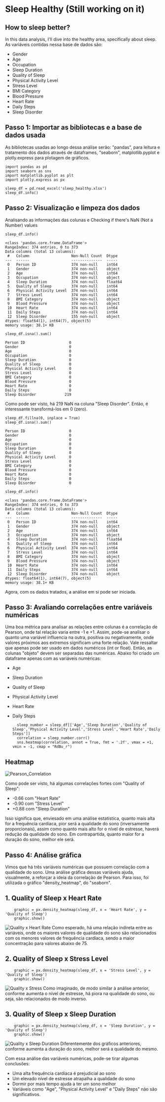 # Sleep Healthy (Still working on it)

## How to sleep better?

In this data analysis, I'll dive into the healthy area, specifically about sleep. As variáveis contidas nessa base de dados são:

- Gender
- Age
- Occupation
- Sleep Duration
- Quality of Sleep
- Physical Activity Level
- Stress Level
- BMI Category
- Blood Pressure
- Heart Rate
- Daily Steps
- Sleep Disorder

## Passo 1: Importar as bibliotecas e a base de dados usada
As bibliotecas usadas ao longo dessa análise serão: "pandas", para leitura e tratamento dos dados através de dataframes, "seaborn", matplotlib.pyplot e plotly.express para plotagem de gráficos.

    import pandas as pd
    import seaborn as sns
    import matplotlib.pyplot as plt
    import plotly.express as px

    sleep_df = pd.read_excel('sleep_healthy.xlsx')
    sleep_df.info()
    
## Passo 2: Visualização e limpeza dos dados
Analisando as informações das colunas e Checking if there's NaN (Not a Number) values 

    sleep_df.info()
    
    <class 'pandas.core.frame.DataFrame'>
    RangeIndex: 374 entries, 0 to 373
    Data columns (total 13 columns):
     #   Column                   Non-Null Count  Dtype  
    ---  ------                   --------------  -----  
     0   Person ID                374 non-null    int64  
     1   Gender                   374 non-null    object 
     2   Age                      374 non-null    int64  
     3   Occupation               374 non-null    object 
     4   Sleep Duration           374 non-null    float64
     5   Quality of Sleep         374 non-null    int64  
     6   Physical Activity Level  374 non-null    int64  
     7   Stress Level             374 non-null    int64  
     8   BMI Category             374 non-null    object 
     9   Blood Pressure           374 non-null    object 
     10  Heart Rate               374 non-null    int64  
     11  Daily Steps              374 non-null    int64  
     12  Sleep Disorder           155 non-null    object 
    dtypes: float64(1), int64(7), object(5)
    memory usage: 38.1+ KB
    
    sleep_df.isna().sum()

    Person ID                    0
    Gender                       0
    Age                          0
    Occupation                   0
    Sleep Duration               0
    Quality of Sleep             0
    Physical Activity Level      0
    Stress Level                 0
    BMI Category                 0
    Blood Pressure               0
    Heart Rate                   0
    Daily Steps                  0
    Sleep Disorder             219

Como pode ser visto, há 219 NaN na coluna "Sleep Disorder". Então, é interessante transformá-los em 0 (zero).

    sleep_df.fillna(0, inplace = True)
    sleep_df.isna().sum()

    Person ID                    0
    Gender                       0
    Age                          0
    Occupation                   0
    Sleep Duration               0
    Quality of Sleep             0
    Physical Activity Level      0
    Stress Level                 0
    BMI Category                 0
    Blood Pressure               0
    Heart Rate                   0
    Daily Steps                  0
    Sleep Disorder               0

    sleep_df.info()

    <class 'pandas.core.frame.DataFrame'>
    RangeIndex: 374 entries, 0 to 373
    Data columns (total 13 columns):
     #   Column                   Non-Null Count  Dtype  
    ---  ------                   --------------  -----  
     0   Person ID                374 non-null    int64  
     1   Gender                   374 non-null    object 
     2   Age                      374 non-null    int64  
     3   Occupation               374 non-null    object 
     4   Sleep Duration           374 non-null    float64
     5   Quality of Sleep         374 non-null    int64  
     6   Physical Activity Level  374 non-null    int64  
     7   Stress Level             374 non-null    int64  
     8   BMI Category             374 non-null    object 
     9   Blood Pressure           374 non-null    object 
     10  Heart Rate               374 non-null    int64  
     11  Daily Steps              374 non-null    int64  
     12  Sleep Disorder           374 non-null    object 
    dtypes: float64(1), int64(7), object(5)
    memory usage: 38.1+ KB

Agora, com os dados tratados, a análise em si pode ser iniciada.

## Passo 3: Avaliando correlações entre variáveis numéricas

Uma boa métrica para analisar as relações entre colunas é a correlação de Pearson, onde tal relação varia entre -1 e +1. Assim, pode-se analisar o quanto uma variável influencia na outra, positiva ou negativamente, onde valores próximos aos extremos significam uma forte relação. Vale ressaltar que apenas pode ser usado em dados numéricos (int or float). Então, as colunas "objeto" devem ser separadas das numéricas. Abaixo foi criado um dataframe apenas com as variáveis numéricas:

- Age
- Sleep Duration
- Quality of Sleep
- Physical Activity Level
- Heart Rate
- Daily Steps
  
        sleep_number = sleep_df[['Age','Sleep Duration','Quality of Sleep','Physical Activity Level','Stress Level','Heart Rate','Daily Steps']]
        correlation = sleep_number.corr()
        sns.heatmap(correlation, annot = True, fmt = '.2f', vmax = +1, vmin = -1, cmap = "RdBu_r")

## Heatmap ##
![Pearson_Correlation](https://github.com/JPedroPy/Data_Analysis_Sleep_Healty/assets/141521444/10482bf4-a374-4332-9872-dfd84c98f0d3)

Como pode ser visto, há algumas correlações fortes com "Quality of Sleep": 

- -0.66 com "Heart Rate"
- -0.90 com "Stress Level"
- +0.88 com "Sleep Duration"

Isso significa que, enviesado em uma análise estatística, quanto mais alta for a frequência cardíaca, pior será a qualidade do sono (inversamente proporcionais), assim como quanto mais alto for o nível de estresse, haverá redução da qualidade do sono. Em contrapartida, quanto maior for a duração do sono, melhor ele será. 

## Passo 4: Análise gráfica
Vimos que há três variáveis numéricas que possuem correlação com a qualidade do sono. Uma análise gráfica dessas variáveis ajuda, visualmente, a reforçar a ideia da correlação de Pearson. Para isso, foi utilizada o gráfico "density_heatmap", do "seaborn".

## 1. Quality of Sleep x Heart Rate 
        graphic = px.density_heatmap(sleep_df, x = 'Heart Rate', y = 'Quality of Sleep')
        graphic.show()
![Quality x Heart Rate](https://github.com/JPedroPy/Data_Analysis_Sleep_Healty/assets/141521444/dd995fac-006c-4bd4-8d4f-9b4cbf01e118)
Como esperado, há uma relação indireta entre as variáveis, onde os maiores valores de qualidade do sono são relacionados com os menores valores de frequência cardíaca, sendo a maior concentração para valores abaixo de 75.
## 2. Quality of Sleep x Stress Level
        graphic = px.density_heatmap(sleep_df, x = 'Stress Level', y = 'Quality of Sleep')
        graphic.show()
![Quality x Stress](https://github.com/JPedroPy/Data_Analysis_Sleep_Healty/assets/141521444/2c5339b3-5e94-4965-8769-184ba34cee0a)
Como imaginado, de modo similar à análise anterior, conforme aumenta o nível de estresse, há piora na qualidade do sono, ou seja, são relacionados de modo inverso.
## 3. Quality of Sleep x Sleep Duration
        graphic = px.density_heatmap(sleep_df, x = 'Sleep Duration', y = 'Quality of Sleep')
        graphic.show()
![Quality x Sleep Duration](https://github.com/JPedroPy/Data_Analysis_Sleep_Healty/assets/141521444/9da68021-dc72-4fea-9ed4-e97f116fbe5f)
Diferentemente dos gráficos anteriores, conforme aumenta a duração do sono, melhor será a qualidade do mesmo. 

Com essa análise das variáveis numéricas, pode-se tirar algumas conclusões:

- Uma alta frequência cardíaca é prejudicial ao sono
- Um elevado nível de estresse atrapalha a qualidade do sono
- Dormir por mais tempo ajuda a ter um sono melhor
- Variáveis como "Age", "Physical Activity Level" e "Daily Steps" não são significativos.



    
